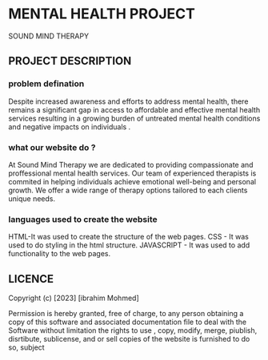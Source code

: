 # MENTAL HEALTH PROJECT
SOUND MIND THERAPY

## PROJECT DESCRIPTION
 ### problem defination
 Despite increased awareness and efforts to address mental health, there remains  a significant gap in access to affordable and effective mental health services resulting in a growing burden of untreated mental health conditions and negative impacts on individuals .
 ### what our website do ?
At Sound Mind Therapy we are dedicated to providing compassionate and proffessional mental health services. Our team of experienced therapists is commited in helping individuals achieve emotional  well-being and personal growth.
We offer a wide range of therapy options tailored to each clients unique needs.
### languages used to create the website
HTML-It was used to create the structure of the web pages.
CSS - It was used to do styling in the html structure.
JAVASCRIPT - It was used to add functionality to the web pages.

## LICENCE
Copyright (c) [2023] [ibrahim Mohmed]

Permission is hereby granted, free of charge, to any person obtaining a copy of this software and associated documentation file to deal with the Software without limitation the rights to use , copy, modify, merge, piublish, disrtibute, sublicense, and or sell copies of the website is furnished to do so, subject 
